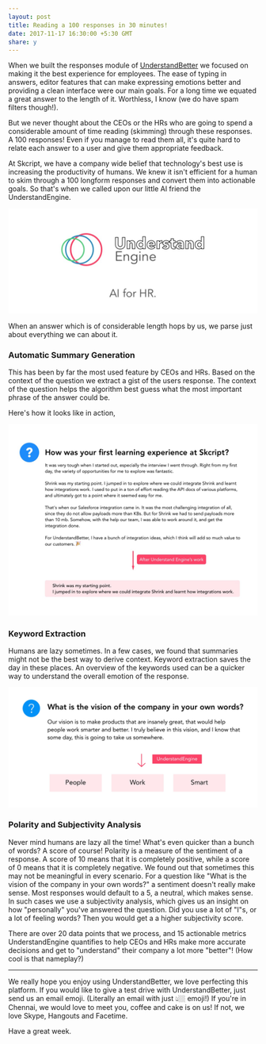 ```yaml
---
layout: post
title: Reading a 100 responses in 30 minutes!
date: 2017-11-17 16:30:00 +5:30 GMT
share: y
---
```


When we built the responses module of [UnderstandBetter](https://understandbetter.co) we focused on making it the best experience for employees. The ease of typing in answers, editor features that can make expressing emotions better and providing a clean interface were our main goals. For a long time we equated a great answer to the length of it. Worthless, I know (we do have spam filters though!).

<!--break-->

But we never thought about the CEOs or the HRs who are going to spend a considerable amount of time reading (skimming) through these responses. A 100 responses! Even if you manage to read them all, it's quite hard to relate each answer to a user and give them appropriate feedback.

At Skcript, we have a company wide belief that technology's best use is increasing the productivity of humans. We knew it isn't efficient for a human to skim through a 100 longform responses and convert them into actionable goals. So that's when we called upon our little AI friend the UnderstandEngine.

<img src="/public/posts/2017-11-17/understand_engine.jpeg" class="img" alt="UnderstandEngine Logo" />

When an answer which is of considerable length hops by us, we parse just about everything we can about it.

### Automatic Summary Generation

This has been by far the most used feature by CEOs and HRs. Based on the context of the question we extract a gist of the users response. The context of the question helps the algorithm best guess what the most important phrase of the answer could be.

Here's how it looks like in action,

<img src="/public/posts/2017-11-17/automatic_summary.jpeg" class="img" alt="Automatic Summary Generation with UnderstandEngine" />

### Keyword Extraction

Humans are lazy sometimes. In a few cases, we found that summaries might not be the best way to derive context. Keyword extraction saves the day in these places. An overview of the keywords used can be a quicker way to understand the overall emotion of the response.

<img src="/public/posts/2017-11-17/keyword_extraction.jpg" class="img" alt="Keyword Extraction with UnderstandEngine" />

### Polarity and Subjectivity Analysis

Never mind humans are lazy all the time! What's even quicker than a bunch of words? A score of course! Polarity is a measure of the sentiment of a response. A score of 10 means that it is completely positive, while a score of 0 means that it is completely negative. We found out that sometimes this may not be meaningful in every scenario. For a question like "What is the vision of the company in your own words?" a sentiment doesn't really make sense. Most responses would default to a 5, a neutral, which makes sense. In such cases we use a subjectivity analysis, which gives us an insight on how "personally" you've answered the question. Did you use a lot of "I"s, or a lot of feeling words? Then you would get a a higher subjectivity score.

There are over 20 data points that we process, and 15 actionable metrics UnderstandEngine quantifies to help CEOs and HRs make more accurate decisions and get to "understand" their company a lot more "better"! (How cool is that nameplay?)

---

We really hope you enjoy using UnderstandBetter, we love perfecting this platform. If you would like to give a test drive with UnderstandBetter, just send us an email emoji. (Literally an email with just 👆🏼 emoji!) If you're in Chennai, we would love to meet you, coffee and cake is on us! If not, we love Skype, Hangouts and Facetime.

Have a great week.
